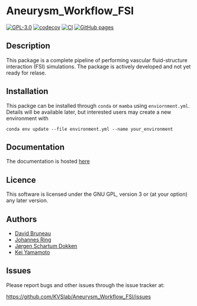 # Aneurysm_Workflow_FSI

[![GPL-3.0](https://img.shields.io/github/license/KVSlab/Aneurysm_workflow_FSI)](LICENSE)
[![codecov](https://codecov.io/gh/KVSlab/Aneurysm_Workflow_FSI/graph/badge.svg?token=LNyRxL8Uyw)](https://codecov.io/gh/KVSlab/Aneurysm_Workflow_FSI)
[![CI](https://github.com/KVSlab/Aneurysm_Workflow_FSI/actions/workflows/check_and_test_package.yml/badge.svg)](https://github.com/KVSlab/Aneurysm_Workflow_FSI/actions/workflows/check_and_test_package.yml)
[![GitHub pages](https://github.com/KVSlab/Aneurysm_Workflow_FSI/actions/workflows/build_docs.yml/badge.svg)](https://github.com/KVSlab/Aneurysm_Workflow_FSI/actions/workflows/build_docs.yml)

## Description
This package is a complete pipeline of performing vascular fluid-structure interaction (FSI) simulations.
The package is actively developed and not yet ready for relase.

## Installation
This packge can be installed through `conda` or `mamba` using `enviornment.yml`. Details will be available later, but interested users may create a new environment with

```
conda env update --file environment.yml --name your_environment
```

## Documentation
The documentation is hosted [here](https://kvslab.github.io/Aneurysm_Workflow_FSI/)

## Licence
This software is licensed under the GNU GPL, version 3 or (at your option) any later version.

## Authors
* [David Bruneau](https://github.com/dbruneau-mie)
* [Johannes Ring](https://github.com/johannesring)
* [Jørgen Schartum Dokken](https://github.com/jorgensd)
* [Kei Yamamoto](https://github.com/keiyamamo)

## Issues
Please report bugs and other issues through the issue tracker at:

https://github.com/KVSlab/Aneurysm_Workflow_FSI/issues